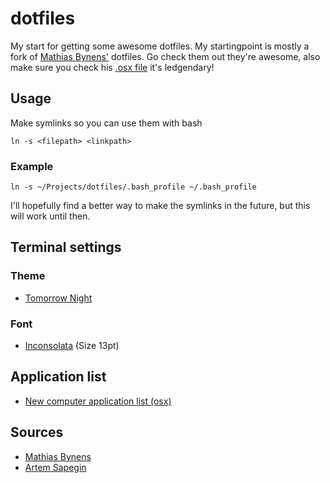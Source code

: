 # dotfiles

My start for getting some awesome dotfiles. My startingpoint is mostly a fork of [Mathias Bynens'](https://github.com/mathiasbynens/dotfiles) dotfiles. Go check them out they're awesome, also make sure you check his [.osx file](https://github.com/mathiasbynens/dotfiles/blob/master/.osx) it's ledgendary!

## Usage

Make symlinks so you can use them with bash

``` 
ln -s <filepath> <linkpath> 
```

### Example

```
ln -s ~/Projects/dotfiles/.bash_profile ~/.bash_profile
```

I'll hopefully find a better way to make the symlinks in the future, but this will work until then.

## Terminal settings

### Theme
- [Tomorrow Night](https://github.com/chriskempson/tomorrow-theme)

### Font
- [Inconsolata](http://www.levien.com/type/myfonts/inconsolata.html) (Size 13pt)

## Application list

- [New computer application list (osx)](Applications.md)

## Sources
- [Mathias Bynens](https://github.com/mathiasbynens/dotfiles) 
- [Artem Sapegin](https://github.com/sapegin/dotfiles)
